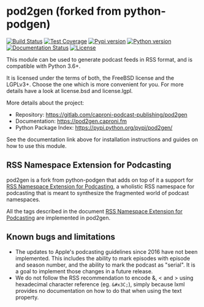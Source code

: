 pod2gen (forked from python-podgen)
===================================

[![Build Status](https://gitlab.com/caproni-podcast-publishing/pod2gen/badges/master/pipeline.svg)](https://gitlab.com/caproni-podcast-publishing/pod2gen/badges/master/pipeline.svg)
[![Test Coverage](https://gitlab.com/caproni-podcast-publishing/pod2gen/badges/master/coverage.svg)](https://gitlab.com/caproni-podcast-publishing/pod2gen/badges/master/coverage.svg)
[![Pypi version](https://shields.io/pypi/v/pod2gen)](https://shields.io/pypi/v/pod2gen)
[![Python version](https://shields.io/pypi/pyversions/pod2gen)](https://shields.io/pypi/pyversions/pod2gen)
[![Documentation Status](https://readthedocs.org/projects/pod2gen/badge/?version=latest)](http://pod2gen.readthedocs.io/en/latest/?badge=latest)
[![License](https://shields.io/pypi/l/pod2gen)](https://shields.io/pypi/l/pod2gen)

This module can be used to generate podcast feeds in RSS format, and is
compatible with Python 3.6+.

It is licensed under the terms of both, the FreeBSD license and the LGPLv3+.
Choose the one which is more convenient for you. For more details have a look
at license.bsd and license.lgpl.

More details about the project:

- Repository:            https://gitlab.com/caproni-podcast-publishing/pod2gen
- Documentation:         https://pod2gen.caproni.fm
- Python Package Index:  https://pypi.python.org/pypi/pod2gen/


See the documentation link above for installation instructions and
guides on how to use this module.

RSS Namespace Extension for Podcasting
--------------------------

pod2gen is a fork from python-podgen that adds on top of it a support for 
[RSS Namespace Extension for Podcasting](https://podcastindex.org/namespace/1.0),
a wholistic RSS namespace for podcasting that is meant to synthesize the fragmented 
world of podcast namespaces. 

All the tags described in the document 
[RSS Namespace Extension for Podcasting](https://podcastindex.org/namespace/1.0) 
are implemented in pod2gen.

Known bugs and limitations
--------------------------

* The updates to Apple's podcasting guidelines since 2016 have not been
  implemented. This includes the ability to mark episodes
  with episode and season number, and the ability to mark the podcast as
  "serial". It is a goal to implement those changes in a future release.
* We do not follow the RSS recommendation to encode &amp;, &lt; and &gt; using
  hexadecimal character reference (eg. `&#x3C;`), simply because lxml provides
  no documentation on how to do that when using the text property.

